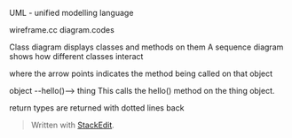 UML - unified modelling language

wireframe.cc
diagram.codes

Class diagram displays classes and methods on them
A sequence diagram shows how different classes interact

where the arrow points indicates the method being called on that object

object --hello()--> thing
This calls the hello() method on the thing object.

return types are returned with dotted lines back 


> Written with [StackEdit](https://stackedit.io/).
<!--stackedit_data:
eyJoaXN0b3J5IjpbNzU5MDA3NDYxXX0=
-->